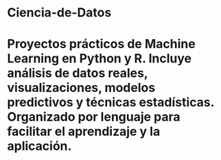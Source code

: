 # Ciencia-de-Datos
# Proyectos prácticos de Machine Learning en Python y R. Incluye análisis de datos reales, visualizaciones, modelos predictivos y técnicas estadísticas. Organizado por lenguaje para facilitar el aprendizaje y la aplicación.
